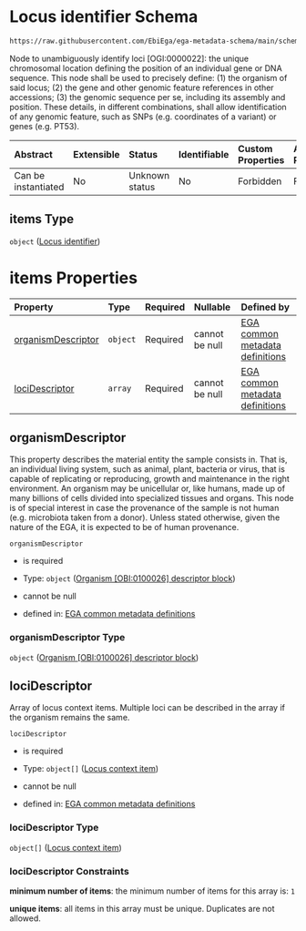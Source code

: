 # Locus identifier Schema

```txt
https://raw.githubusercontent.com/EbiEga/ega-metadata-schema/main/schemas/EGA.experiment.json#/properties/targetedLoci/items
```

Node to unambiguously identify loci \[OGI:0000022]: the unique chromosomal location defining the position of an individual gene or DNA sequence. This node shall be used to precisely define: (1) the organism of said locus; (2) the gene and other genomic feature references in other accessions; (3) the genomic sequence per se, including its assembly and position. These details, in different combinations, shall allow identification of any genomic feature, such as SNPs (e.g. coordinates of a variant) or genes (e.g. PT53).

| Abstract            | Extensible | Status         | Identifiable | Custom Properties | Additional Properties | Access Restrictions | Defined In                                                                           |
| :------------------ | :--------- | :------------- | :----------- | :---------------- | :-------------------- | :------------------ | :----------------------------------------------------------------------------------- |
| Can be instantiated | No         | Unknown status | No           | Forbidden         | Forbidden             | none                | [EGA.experiment.json\*](../../../schemas/EGA.experiment.json "open original schema") |

## items Type

`object` ([Locus identifier](ega-4-defs-locus-identifier.md))

# items Properties

| Property                                  | Type     | Required | Nullable       | Defined by                                                                                                                                                                                                                                               |
| :---------------------------------------- | :------- | :------- | :------------- | :------------------------------------------------------------------------------------------------------------------------------------------------------------------------------------------------------------------------------------------------------- |
| [organismDescriptor](#organismdescriptor) | `object` | Required | cannot be null | [EGA common metadata definitions](ega-4-defs-organism-obi0100026-descriptor-block.md "https://raw.githubusercontent.com/EbiEga/ega-metadata-schema/main/schemas/EGA.common-definitions.json#/$defs/locusIdentifier/properties/organismDescriptor")       |
| [lociDescriptor](#locidescriptor)         | `array`  | Required | cannot be null | [EGA common metadata definitions](ega-4-defs-locus-identifier-properties-loci-context-array.md "https://raw.githubusercontent.com/EbiEga/ega-metadata-schema/main/schemas/EGA.common-definitions.json#/$defs/locusIdentifier/properties/lociDescriptor") |

## organismDescriptor

This property describes the material entity the sample consists in. That is, an individual living system, such as animal, plant, bacteria or virus, that is capable of replicating or reproducing, growth and maintenance in the right environment. An organism may be unicellular or, like humans, made up of many billions of cells divided into specialized tissues and organs. This node is of special interest in case the provenance of the sample is not human (e.g. microbiota taken from a donor). Unless stated otherwise, given the nature of the EGA, it is expected to be of human provenance.

`organismDescriptor`

* is required

* Type: `object` ([Organism \[OBI:0100026\] descriptor block](ega-4-defs-organism-obi0100026-descriptor-block.md))

* cannot be null

* defined in: [EGA common metadata definitions](ega-4-defs-organism-obi0100026-descriptor-block.md "https://raw.githubusercontent.com/EbiEga/ega-metadata-schema/main/schemas/EGA.common-definitions.json#/$defs/locusIdentifier/properties/organismDescriptor")

### organismDescriptor Type

`object` ([Organism \[OBI:0100026\] descriptor block](ega-4-defs-organism-obi0100026-descriptor-block.md))

## lociDescriptor

Array of locus context items. Multiple loci can be described in the array if the organism remains the same.

`lociDescriptor`

* is required

* Type: `object[]` ([Locus context item](ega-4-defs-locus-identifier-properties-loci-context-array-locus-context-item.md))

* cannot be null

* defined in: [EGA common metadata definitions](ega-4-defs-locus-identifier-properties-loci-context-array.md "https://raw.githubusercontent.com/EbiEga/ega-metadata-schema/main/schemas/EGA.common-definitions.json#/$defs/locusIdentifier/properties/lociDescriptor")

### lociDescriptor Type

`object[]` ([Locus context item](ega-4-defs-locus-identifier-properties-loci-context-array-locus-context-item.md))

### lociDescriptor Constraints

**minimum number of items**: the minimum number of items for this array is: `1`

**unique items**: all items in this array must be unique. Duplicates are not allowed.
